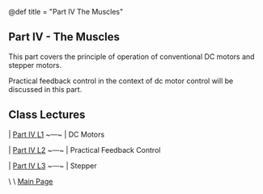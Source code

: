 @def title = "Part IV The Muscles"

## Part IV - The Muscles
This part covers the principle of operation of conventional DC motors and stepper motors. 

Practical feedback control in the context of dc motor control will be discussed in this part.

<!-- TODO: ADD diagram of system response with fancy animation  -->

## Class Lectures

| [Part IV L1](../lecture1/index.html)  ~~~&ensp;&ensp;~~~ | DC Motors

| [Part IV L2](../lecture2/index.html)  ~~~&ensp;&ensp;~~~ | Practical Feedback Control
 
| [Part IV L3](../lecture3/index.html)  ~~~&ensp;&ensp;~~~ | Stepper
 
\\
\\
[Main Page](/index.html)
